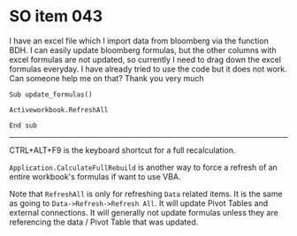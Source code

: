 # SO item 043
I have an excel file which I import data from bloomberg via the function BDH. I can easily update bloomberg formulas, but the other columns with excel formulas are not updated, so currently I need to drag down the excel formulas everyday. I have already tried to use the code but it does not work. Can someone help me on that? Thank you very much

```
Sub update_formulas()

Activeworkbook.RefreshAll

End sub

```

----

CTRL+ALT+F9 is the keyboard shortcut for a full recalculation.

`Application.CalculateFullRebuild` is another way to force a refresh of an entire workbook's formulas if want to use VBA.

Note that `RefreshAll` is only for refreshing `Data` related items. It is the same as going to `Data->Refresh->Refresh All`. It will update Pivot Tables and external connections. It will generally not update formulas unless they are referencing the data / Pivot Table that was updated.
